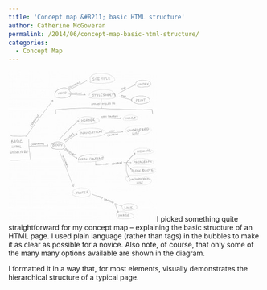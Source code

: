```yaml
---
title: 'Concept map &#8211; basic HTML structure'
author: Catherine McGoveran
permalink: /2014/06/concept-map-basic-html-structure/
categories:
  - Concept Map
---
```

[<img class="size-medium wp-image-7645 alignleft" alt="McGoveran" src="/uploads/2014/06/McGoveran-295x300.jpg" width="295" height="300" />][1]I picked something quite straightforward for my concept map &#8211; explaining the basic structure of an HTML page. I used plain language (rather than tags) in the bubbles to make it as clear as possible for a novice. Also note, of course, that only some of the many many options available are shown in the diagram.

I formatted it in a way that, for most elements, visually demonstrates the hierarchical structure of a typical page.

 [1]: /uploads/2014/06/McGoveran.jpg
